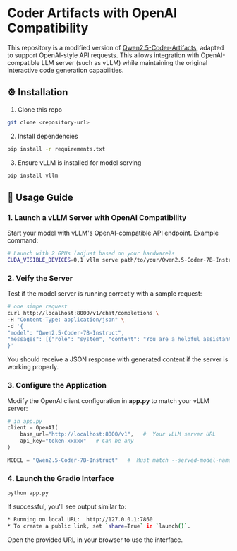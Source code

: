 # Coder Artifacts with OpenAI Compatibility

This repository is a modified version of [Qwen2.5-Coder-Artifacts](https://huggingface.co/spaces/Qwen/Qwen2.5-Coder-Artifacts), adapted to support OpenAI-style API requests. This allows integration with OpenAI-compatible LLM server (such as vLLM) while maintaining the original interactive code generation capabilities.

## ⚙️ Installation

1. Clone this repo
``` bash
git clone <repository-url>
``` 

2. Install dependencies
``` bash
pip install -r requirements.txt
``` 

3. Ensure vLLM is installed for model serving
``` bash
pip install vllm
``` 

## 📖 Usage Guide

### 1. Launch a vLLM Server with OpenAI Compatibility
Start your model with vLLM's OpenAI-compatible API endpoint. Example command:

``` bash
# Launch with 2 GPUs (adjust based on your hardware)s
CUDA_VISIBLE_DEVICES=0,1 vllm serve path/to/your/Qwen2.5-Coder-7B-Instruct --port 8000  --gpu-memory-utilization 0.95  --served-model-name Qwen2.5-Coder-7B-Instruct  --enable_prefix_caching -tp 2 
```
### 2. Veify the Server
Test if the model server is running correctly with a sample request:

``` bash
# one simpe request
curl http://localhost:8000/v1/chat/completions \
-H "Content-Type: application/json" \
-d '{
"model": "Qwen2.5-Coder-7B-Instruct",
"messages": [{"role": "system", "content": "You are a helpful assistant."}, {"role": "user", "content": "Build a Snake game"}]
}'
```
You should receive a JSON response with generated content if the server is working properly.

### 3. Configure the Application
Modify the OpenAI client configuration in **app.py** to match your vLLM server:

``` python
# in app.py
client = OpenAI(
    base_url="http://localhost:8000/v1",   #  Your vLLM server URL
    api_key="token-xxxxx"   # Can be any
)

MODEL = "Qwen2.5-Coder-7B-Instruct"   #  Must match --served-model-name from vLLM command
```

###  4. Launch the Gradio Interface

``` python
python app.py
```

If successful, you'll see output similar to:

``` bash
* Running on local URL:  http://127.0.0.1:7860
* To create a public link, set `share=True` in `launch()`.
```

Open the provided URL in your browser to use the interface.
